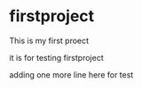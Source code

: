 # firstproject
This is my first proect 

it is for testing 
firstproject

adding one more line here for test 
